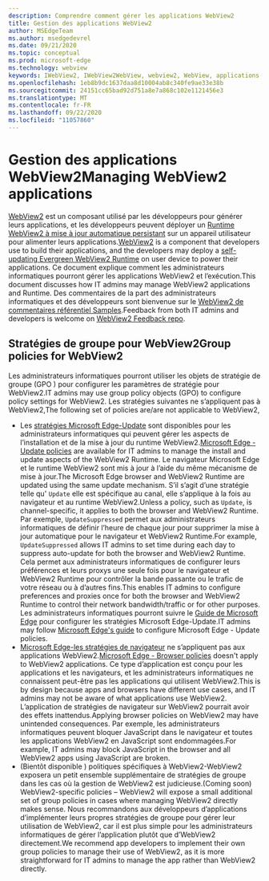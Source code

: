 ```yaml
---
description: Comprendre comment gérer les applications WebView2
title: Gestion des applications WebView2
author: MSEdgeTeam
ms.author: msedgedevrel
ms.date: 09/21/2020
ms.topic: conceptual
ms.prod: microsoft-edge
ms.technology: webview
keywords: IWebView2, IWebView2WebView, webview2, WebView, applications Win32, Win32, Edge, ICoreWebView2, ICoreWebView2Host, contrôle de navigateur, html Edge, entreprise, stratégie de groupe, gestion
ms.openlocfilehash: 1eb8b9dc1637daa8d10004ab8c340fe9ae33e38b
ms.sourcegitcommit: 24151cc65bad92d751a8e7a868c102e1121456e3
ms.translationtype: MT
ms.contentlocale: fr-FR
ms.lasthandoff: 09/22/2020
ms.locfileid: "11057860"
---
```

# <span data-ttu-id="f9045-104">Gestion des applications WebView2</span><span class="sxs-lookup"><span data-stu-id="f9045-104">Managing WebView2 applications</span></span>  

<span data-ttu-id="f9045-105">[WebView2][WebView2Landing] est un composant utilisé par les développeurs pour générer leurs applications, et les développeurs peuvent déployer un [Runtime WebView2 à mise à jour automatique persistant][Webview2ConceptsDistributionUnderstandRuntimeInstallerPreview] sur un appareil utilisateur pour alimenter leurs applications.</span><span class="sxs-lookup"><span data-stu-id="f9045-105">[WebView2][WebView2Landing] is a component that developers use to build their applications, and the developers may deploy a [self-updating Evergreen WebView2 Runtime][Webview2ConceptsDistributionUnderstandRuntimeInstallerPreview] on user device to power their applications.</span></span>  <span data-ttu-id="f9045-106">Ce document explique comment les administrateurs informatiques pourront gérer les applications WebView2 et l’exécution.</span><span class="sxs-lookup"><span data-stu-id="f9045-106">This document discusses how IT admins may manage WebView2 applications and Runtime.</span></span>  <span data-ttu-id="f9045-107">Des commentaires de la part des administrateurs informatiques et des développeurs sont bienvenue sur le [WebView2 de commentaires référentiel Samples][GithubMicrosoftedgeWebviewfeddback].</span><span class="sxs-lookup"><span data-stu-id="f9045-107">Feedback from both IT admins and developers is welcome on [WebView2 Feedback repo][GithubMicrosoftedgeWebviewfeddback].</span></span>  

## <a name="group-policies-for-webview2"></a><span data-ttu-id="f9045-108">Stratégies de groupe pour WebView2</span><span class="sxs-lookup"><span data-stu-id="f9045-108">Group policies for WebView2</span></span>  

<span data-ttu-id="f9045-109">Les administrateurs informatiques pourront utiliser les objets de stratégie de groupe \(GPO \) pour configurer les paramètres de stratégie pour WebView2.</span><span class="sxs-lookup"><span data-stu-id="f9045-109">IT admins may use group policy objects \(GPO\) to configure policy settings for WebView2.</span></span>  <span data-ttu-id="f9045-110">Les stratégies suivantes ne s’appliquent pas à WebView2,</span><span class="sxs-lookup"><span data-stu-id="f9045-110">The following set of policies are/are not applicable to WebView2,</span></span>  

*   <span data-ttu-id="f9045-111">Les [stratégies Microsoft Edge-Update][EdgeUpdatePolicies] sont disponibles pour les administrateurs informatiques qui peuvent gérer les aspects de l’installation et de la mise à jour du runtime WebView2.</span><span class="sxs-lookup"><span data-stu-id="f9045-111">[Microsoft Edge - Update policies][EdgeUpdatePolicies] are available for IT admins to manage the install and update aspects of the WebView2 Runtime.</span></span>  <span data-ttu-id="f9045-112">Le navigateur Microsoft Edge et le runtime WebView2 sont mis à jour à l’aide du même mécanisme de mise à jour.</span><span class="sxs-lookup"><span data-stu-id="f9045-112">The Microsoft Edge browser and WebView2 Runtime are updated using the same update mechanism.</span></span>  <span data-ttu-id="f9045-113">S’il s’agit d’une stratégie telle qu' `Update` elle est spécifique au canal, elle s’applique à la fois au navigateur et au runtime WebView2.</span><span class="sxs-lookup"><span data-stu-id="f9045-113">Unless a policy, such as `Update`, is channel-specific, it applies to both the browser and WebView2 Runtime.</span></span>  <span data-ttu-id="f9045-114">Par exemple, `UpdateSuppressed` permet aux administrateurs informatiques de définir l’heure de chaque jour pour supprimer la mise à jour automatique pour le navigateur et WebView2 Runtime.</span><span class="sxs-lookup"><span data-stu-id="f9045-114">For example, `UpdateSuppressed` allows IT admins to set time during each day to suppress auto-update for both the browser and WebView2 Runtime.</span></span>  <span data-ttu-id="f9045-115">Cela permet aux administrateurs informatiques de configurer leurs préférences et leurs proxys une seule fois pour le navigateur et WebView2 Runtime pour contrôler la bande passante ou le trafic de votre réseau ou à d’autres fins.</span><span class="sxs-lookup"><span data-stu-id="f9045-115">This enables IT admins to configure preferences and proxies once for both the browser and WebView2 Runtime to control their network bandwidth/traffic or for other purposes.</span></span>  <span data-ttu-id="f9045-116">Les administrateurs informatiques pourront suivre le [Guide de Microsoft Edge][ConfigureMicrosoftEdge] pour configurer les stratégies Microsoft Edge-Update.</span><span class="sxs-lookup"><span data-stu-id="f9045-116">IT admins may follow [Microsoft Edge's guide][ConfigureMicrosoftEdge] to configure Microsoft Edge - Update policies.</span></span>  
*   <span data-ttu-id="f9045-117">[Microsoft Edge-les stratégies de navigateur][EdgeBrowserPolicies] ne s’appliquent pas aux applications WebView2.</span><span class="sxs-lookup"><span data-stu-id="f9045-117">[Microsoft Edge - Browser policies][EdgeBrowserPolicies] doesn't apply to WebView2 applications.</span></span>  <span data-ttu-id="f9045-118">Ce type d’application est conçu pour les applications et les navigateurs, et les administrateurs informatiques ne connaissent peut-être pas les applications qui utilisent WebView2.</span><span class="sxs-lookup"><span data-stu-id="f9045-118">This is by design because apps and browsers have different use cases, and IT admins may not be aware of what applications use WebView2.</span></span>  <span data-ttu-id="f9045-119">L’application de stratégies de navigateur sur WebView2 pourrait avoir des effets inattendus.</span><span class="sxs-lookup"><span data-stu-id="f9045-119">Applying browser policies on WebView2 may have unintended consequences.</span></span>  <span data-ttu-id="f9045-120">Par exemple, les administrateurs informatiques peuvent bloquer JavaScript dans le navigateur et toutes les applications WebView2 en JavaScript sont endommagées.</span><span class="sxs-lookup"><span data-stu-id="f9045-120">For example, IT admins may block JavaScript in the browser and all WebView2 apps using JavaScript are broken.</span></span>  
*   <span data-ttu-id="f9045-121">\(Bientôt disponible \) politiques spécifiques à WebView2-WebView2 exposera un petit ensemble supplémentaire de stratégies de groupe dans les cas où la gestion de WebView2 est judicieuse.</span><span class="sxs-lookup"><span data-stu-id="f9045-121">\(Coming soon\) WebView2-specific policies – WebView2 will expose a small additional set of group policies in cases where managing WebView2 directly makes sense.</span></span>  <span data-ttu-id="f9045-122">Nous recommandons aux développeurs d’applications d’implémenter leurs propres stratégies de groupe pour gérer leur utilisation de WebView2, car il est plus simple pour les administrateurs informatiques de gérer l’application plutôt que d’WebView2 directement.</span><span class="sxs-lookup"><span data-stu-id="f9045-122">We recommend app developers to implement their own group policies to manage their use of WebView2, as it is more straightforward for IT admins to manage the app rather than WebView2 directly.</span></span>  

<!-- Links -->  

[Webview2ConceptsDistributionUnderstandRuntimeInstallerPreview]: ./distribution.md#understanding-the-webview2-runtime "Comprendre le runtime et le programme d’installation WebView2 (Preview)-distribution d’applications à l’aide de WebView2 | Documents Microsoft"  

[WebView2Landing]: ../index.md "Introduction à Microsoft Edge WebView2 (Preview) | Documents Microsoft"  

[EdgeUpdatePolicies]: /deployedge/microsoft-edge-update-policies "Microsoft Edge-stratégies de mise à jour | Documents Microsoft"  
[EdgeBrowserPolicies]: /deployedge/microsoft-edge-policies "Microsoft Edge-stratégies de navigateur | Documents Microsoft"  
[ConfigureMicrosoftEdge]: /deployedge/configure-microsoft-edge "Configurer les paramètres de stratégie Microsoft Edge sur Windows | Documents Microsoft"  


[GithubMicrosoftedgeWebviewfeddback]: https://github.com/MicrosoftEdge/WebViewFeedback "Commentaires sur le WebView-MicrosoftEdge/WebViewFeedback | GitHub"  
